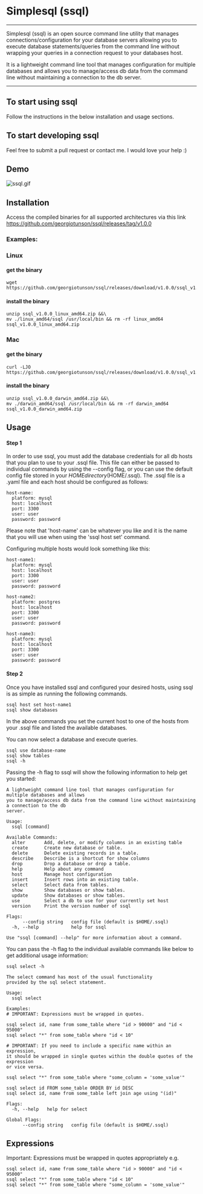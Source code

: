 # Simplesql (ssql)

----
Simplesql (ssql) is an open source command line utility that manages connections/configuration 
for your database servers allowing you to execute database statements/queries from the command 
line without wrapping your queries in a connection request to your databases host.

It is a lightweight command line tool that manages configuration for multiple databases and allows
you to manage/access db data from the command line without maintaining a connection to the db
server.

----

## To start using ssql

Follow the instructions in the below installation and usage sections.

## To start developing ssql

Feel free to submit a pull request or contact me. I would love your help :)

## Demo
![ssql.gif](https://github.com/georgiotunson/ssql/blob/master/ssql.gif)

## Installation

Access the compiled binaries for all supported architectures via this link https://github.com/georgiotunson/ssql/releases/tag/v1.0.0

### Examples: 
### Linux 
#### get the binary
```
wget https://github.com/georgiotunson/ssql/releases/download/v1.0.0/ssql_v1.0.0_linux_amd64.zip
```
#### install the binary 
```
unzip ssql_v1.0.0_linux_amd64.zip &&\
mv ./linux_amd64/ssql /usr/local/bin && rm -rf linux_amd64 ssql_v1.0.0_linux_amd64.zip
```

### Mac
#### get the binary
```
curl -LJO https://github.com/georgiotunson/ssql/releases/download/v1.0.0/ssql_v1.0.0_darwin_amd64.zip
```
#### install the binary 
```
unzip ssql_v1.0.0_darwin_amd64.zip &&\
mv ./darwin_amd64/ssql /usr/local/bin && rm -rf darwin_amd64 ssql_v1.0.0_darwin_amd64.zip
```

## Usage

#### Step 1

In order to use ssql, you must add the database credentials for all
db hosts that you plan to use to your .ssql file. This file can either
be passed to individual commands by using the --config flag, or you can
use the default config file stored in your $HOME directory($HOME/.ssql). The .ssql file
is a .yaml file and each host should be configured as follows:
```
host-name:
  platform: mysql
  host: localhost
  port: 3300
  user: user
  password: password
```
Please note that 'host-name' can be whatever you like and it is the name 
that you will use when using the 'ssql host set' command. 

Configuring multiple hosts would look something like this:
``` 
host-name1:
  platform: mysql
  host: localhost
  port: 3300
  user: user
  password: password

host-name2:
  platform: postgres
  host: localhost
  port: 3300
  user: user
  password: password

host-name3:
  platform: mysql
  host: localhost
  port: 3300
  user: user
  password: password
```

#### Step 2
Once you have installed ssql and configured your desired hosts, using ssql is as simple
as running the following commands.
```
ssql host set host-name1
ssql show databases
```
In the above commands you set the current host to one of the hosts from your .ssql file
and listed the available databases.

You can now select a database and execute queries.
``` 
ssql use database-name
ssql show tables
ssql -h
```
Passing the -h flag to ssql will show the following information to help get you started:
```
A lightweight command line tool that manages configuration for multiple databases and allows
you to manage/access db data from the command line without maintaining a connection to the db
server.

Usage:
  ssql [command]

Available Commands:
  alter       Add, delete, or modify columns in an existing table
  create      Create new database or table.
  delete      Delete existing records in a table.
  describe    Describe is a shortcut for show columns
  drop        Drop a database or drop a table.
  help        Help about any command
  host        Manage host configuration
  insert      Insert rows into an existing table.
  select      Select data from tables.
  show        Show databases or show tables.
  update      Show databases or show tables.
  use         Select a db to use for your currently set host
  version     Print the version number of ssql

Flags:
      --config string   config file (default is $HOME/.ssql)
  -h, --help            help for ssql

Use "ssql [command] --help" for more information about a command.
```

You can pass the -h flag to the individual available commands like below to get 
additional usage information:
```
ssql select -h
```
```
The select command has most of the usual functionality
provided by the sql select statement.

Usage:
  ssql select

Examples:
# IMPORTANT: Expressions must be wrapped in quotes.

ssql select id, name from some_table where "id > 90000" and "id < 95000"
ssql select "*" from some_table where "id < 10"

# IMPORTANT: If you need to include a specific name within an expression,
it should be wrapped in single quotes within the double quotes of the expression
or vice versa.

ssql select "*" from some_table where "some_column = 'some_value'"

ssql select id FROM some_table ORDER BY id DESC
ssql select id, name from some_table left join age using "(id)"

Flags:
  -h, --help   help for select

Global Flags:
      --config string   config file (default is $HOME/.ssql)
```

## Expressions
Important: Expressions must be wrapped in quotes appropriately e.g.
```
ssql select id, name from some_table where "id > 90000" and "id < 95000"
ssql select "*" from some_table where "id < 10"
ssql select "*" from some_table where "some_column = 'some_value'"
```
